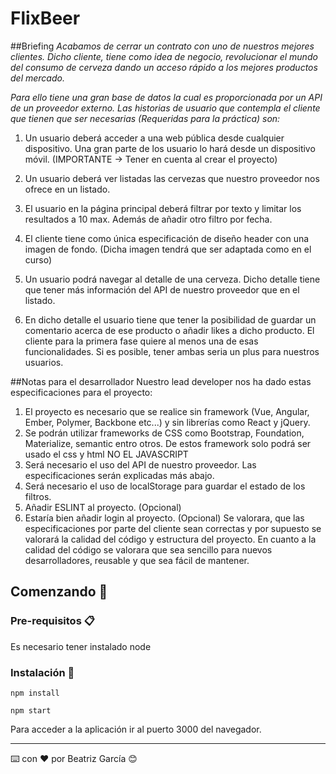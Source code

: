 # FlixBeer
##Briefing
_Acabamos de cerrar un contrato con uno de nuestros mejores clientes. Dicho cliente, tiene como idea de negocio, revolucionar el mundo del consumo de cerveza dando un acceso rápido a los mejores productos del mercado._
 
_Para ello tiene una gran base de datos la cual es proporcionada por un API de un proveedor externo.
Las historias de usuario que contempla el cliente que tienen que ser necesarias (Requeridas para la práctica) son:_

1. Un usuario deberá acceder a una web pública desde cualquier dispositivo. Una gran parte de los usuario lo hará desde un dispositivo móvil. (IMPORTANTE -> Tener en cuenta al crear el proyecto)

2. Un usuario deberá ver listadas las cervezas que nuestro proveedor nos ofrece en un listado.
3. El usuario en la página principal deberá filtrar por texto y limitar los resultados a 10 max. Además de añadir otro filtro por fecha.
4. El cliente tiene como única especificación de diseño header con una imagen de fondo. (Dicha imagen tendrá que ser adaptada como en el curso)
5. Un usuario podrá navegar al detalle de una cerveza. Dicho detalle tiene que tener más información del API de nuestro proveedor que en el listado.
6. En dicho detalle el usuario tiene que tener la posibilidad de guardar un comentario acerca de ese producto o añadir likes a dicho producto. El cliente para la primera fase quiere al menos una de esas funcionalidades. Si es posible, tener ambas seria un plus para nuestros usuarios.

##Notas para el desarrollador
Nuestro lead developer nos ha dado estas especificaciones para el proyecto:

1. El proyecto es necesario que se realice sin framework (Vue, Angular, Ember, Polymer, Backbone etc...) y sin librerías como React y jQuery.
2. Se podrán utilizar frameworks de CSS como Bootstrap, Foundation, Materialize, semantic entro otros. De estos framework solo podrá ser usado el css y html NO EL JAVASCRIPT
3. Será necesario el uso del API de nuestro proveedor. Las especificaciones serán explicadas más abajo.
4. Será necesario el uso de localStorage para guardar el estado de los filtros.
5. Añadir ESLINT al proyecto. (Opcional)
6. Estaría bien añadir login al proyecto. (Opcional)
Se valorara, que las especificaciones por parte del cliente sean correctas y por supuesto se valorará la calidad del código y estructura del proyecto. En cuanto a la calidad del código se valorara que sea sencillo para nuevos desarrolladores, reusable y que sea fácil de mantener.

## Comenzando 🚀


### Pre-requisitos 📋

Es necesario tener instalado node 

### Instalación 🔧


```
npm install
```
```
npm start
```

Para acceder a la aplicación ir al puerto 3000 del navegador.

---
⌨️ con ❤️ por Beatriz García 😊